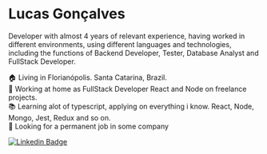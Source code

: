 # Lucas Gonçalves

Developer with almost 4 years of relevant experience, having worked in different environments, using different languages and technologies, including the functions of Backend Developer, Tester, Database Analyst and FullStack Developer.

:house: Living in Florianópolis. Santa Catarina, Brazil.  
:hammer: Working at home as FullStack Developer React and Node on freelance projects.  
:books: Learning alot of typescript, applying on everything i know. React, Node, Mongo, Jest, Redux and so on.  
:eyes: Looking for a permanent job in some company  

[![Linkedin Badge](https://img.shields.io/badge/-LinkedIn-blue?style=for-the-badge&logo=Linkedin&logoColor=white&link=https://www.linkedin.com/in/lucas-gon%C3%A7alves-3a7911b2/?locale=pt_BR)](https://www.linkedin.com/in/lucas-gon%C3%A7alves-3a7911b2/?locale=pt_BR)
